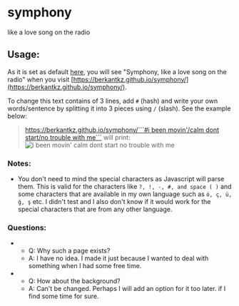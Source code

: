 # symphony
like a love song on the radio

## Usage:
As it is set as default [here](https://github.com/berkantkz/symphony/blob/master/index.html#L122), you will see "Symphony, like a love song on the radio" when you visit [https://berkantkz.github.io/symphony/](https://berkantkz.github.io/symphony/).

To change this text contains of 3 lines, add ```#``` (hash) and write your own words/sentence by splitting it into 3 pieces using  ```/``` (slash). See the example below:
> [https://berkantkz.github.io/symphony/```#i been movin'/calm dont start/no trouble with me```](https://berkantkz.github.io/symphony/#i%20been%20movin'/calm%20dont%20start/no%20trouble%20with%20me) will print:
> ![i been movin' calm dont start no trouble with me](https://i.dbreecdn.download/f6KZObpkbZEDPw/original_Ekran%20Al%C4%B1nt%C4%B1s%C4%B1.PNG)

### Notes:
* You don't need to mind the special characters as Javascript will parse them. This is valid for the characters like ```?, !, -, #, and space ( )``` and some characters that are available in my own language such as ```ö, ç, ü, ğ, ş``` etc. I didn't test and I also don't know if it would work for the special characters that are from any other language.

### Questions:
* 
  - Q: Why such a page exists?
  - A: I have no idea. I made it just because I wanted to deal with something when I had some free time.
  
* 
  - Q: How about the background?
  - A: Can't be changed. Perhaps I will add an option for it too later. if I find some time for sure.
